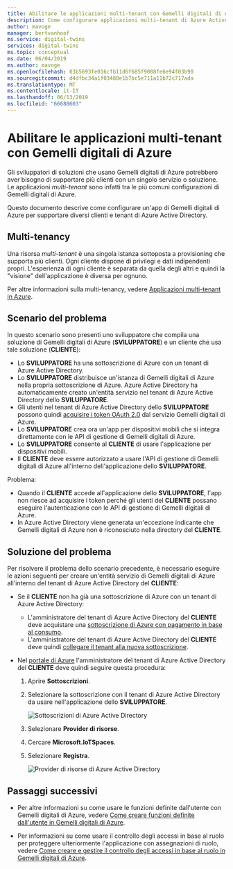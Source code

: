 ```yaml
---
title: Abilitare le applicazioni multi-tenant con Gemelli digitali di Azure | Microsoft Docs
description: Come configurare applicazioni multi-tenant di Azure Active Directory per Gemelli digitali di Azure.
author: mavoge
manager: bertvanhoof
ms.service: digital-twins
services: digital-twins
ms.topic: conceptual
ms.date: 06/04/2019
ms.author: mavoge
ms.openlocfilehash: 03b5693fe016cfb11d6f685f9088fe6e94f03b90
ms.sourcegitcommit: d4dfbc34a1f03488e1b7bc5e711a11b72c717ada
ms.translationtype: MT
ms.contentlocale: it-IT
ms.lasthandoff: 06/13/2019
ms.locfileid: "66688603"
---
```

# <a name="enable-multitenant-applications-with-azure-digital-twins"></a>Abilitare le applicazioni multi-tenant con Gemelli digitali di Azure

Gli sviluppatori di soluzioni che usano Gemelli digitali di Azure potrebbero aver bisogno di supportare più clienti con un singolo servizio o soluzione. Le applicazioni *multi-tenant* sono infatti tra le più comuni configurazioni di Gemelli digitali di Azure.

Questo documento descrive come configurare un'app di Gemelli digitali di Azure per supportare diversi clienti e tenant di Azure Active Directory.

## <a name="multitenancy"></a>Multi-tenancy

Una risorsa *multi-tenant* è una singola istanza sottoposta a provisioning che supporta più clienti. Ogni cliente dispone di privilegi e dati indipendenti propri. L'esperienza di ogni cliente è separata da quella degli altri e quindi la "visione" dell'applicazione è diversa per ognuno.

Per altre informazioni sulla multi-tenancy, vedere [Applicazioni multi-tenant in Azure](https://docs.microsoft.com/azure/dotnet-develop-multitenant-applications).

## <a name="problem-scenario"></a>Scenario del problema

In questo scenario sono presenti uno sviluppatore che compila una soluzione di Gemelli digitali di Azure (**SVILUPPATORE**) e un cliente che usa tale soluzione (**CLIENTE**):

- Lo **SVILUPPATORE** ha una sottoscrizione di Azure con un tenant di Azure Active Directory.
- Lo **SVILUPPATORE** distribuisce un'istanza di Gemelli digitali di Azure nella propria sottoscrizione di Azure. Azure Active Directory ha automaticamente creato un'entità servizio nel tenant di Azure Active Directory dello **SVILUPPATORE**.
- Gli utenti nel tenant di Azure Active Directory dello **SVILUPPATORE** possono quindi [acquisire i token OAuth 2.0](./security-authenticating-apis.md) dal servizio Gemelli digitali di Azure.
- Lo **SVILUPPATORE** crea ora un'app per dispositivi mobili che si integra direttamente con le API di gestione di Gemelli digitali di Azure.
- Lo **SVILUPPATORE** consente al **CLIENTE** di usare l'applicazione per dispositivi mobili.
- Il **CLIENTE** deve essere autorizzato a usare l'API di gestione di Gemelli digitali di Azure all'interno dell'applicazione dello **SVILUPPATORE**.

Problema:

- Quando il **CLIENTE** accede all'applicazione dello **SVILUPPATORE**, l'app non riesce ad acquisire i token perché gli utenti del **CLIENTE** possano eseguire l'autenticazione con le API di gestione di Gemelli digitali di Azure.
- In Azure Active Directory viene generata un'eccezione indicante che Gemelli digitali di Azure non è riconosciuto nella directory del **CLIENTE**.

## <a name="problem-solution"></a>Soluzione del problema

Per risolvere il problema dello scenario precedente, è necessario eseguire le azioni seguenti per creare un'entità servizio di Gemelli digitali di Azure all'interno del tenant di Azure Active Directory del **CLIENTE**:

- Se il **CLIENTE** non ha già una sottoscrizione di Azure con un tenant di Azure Active Directory:

  - L'amministratore del tenant di Azure Active Directory del **CLIENTE** deve acquistare una [sottoscrizione di Azure con pagamento in base al consumo](https://azure.microsoft.com/offers/ms-azr-0003p/).
  - L'amministratore del tenant di Azure Active Directory del **CLIENTE** deve quindi [collegare il tenant alla nuova sottoscrizione](https://docs.microsoft.com/azure/active-directory/hybrid/whatis-hybrid-identity).

- Nel [portale di Azure](https://portal.azure.com) l'amministratore del tenant di Azure Active Directory del **CLIENTE** deve quindi seguire questa procedura:

  1. Aprire **Sottoscrizioni**.
  1. Selezionare la sottoscrizione con il tenant di Azure Active Directory da usare nell'applicazione dello **SVILUPPATORE**.

     ![Sottoscrizioni di Azure Active Directory][1]

  1. Selezionare **Provider di risorse**.
  1. Cercare **Microsoft.IoTSpaces**.
  1. Selezionare **Registra**.

     ![Provider di risorse di Azure Active Directory][2]
  
## <a name="next-steps"></a>Passaggi successivi

- Per altre informazioni su come usare le funzioni definite dall'utente con Gemelli digitali di Azure, vedere [Come creare funzioni definite dall'utente in Gemelli digitali di Azure](./how-to-user-defined-functions.md).

- Per informazioni su come usare il controllo degli accessi in base al ruolo per proteggere ulteriormente l'applicazione con assegnazioni di ruolo, vedere [Come creare e gestire il controllo degli accessi in base al ruolo in Gemelli digitali di Azure](./security-create-manage-role-assignments.md).

<!-- Images -->
[1]: media/multitenant/ad-subscriptions.png
[2]: media/multitenant/ad-resource-providers.png
